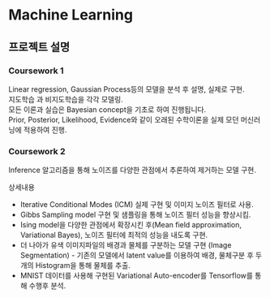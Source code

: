 # Machine Learning

## 프로젝트 설명

### Coursework 1
Linear regression, Gaussian Process등의 모델을 분석 후 설명, 실제로 구현.  
지도학습 과 비지도학습을 각각 모델링.  
모든 이론과 실습은 Bayesian concept을 기초로 하여 진행됩니다.  
Prior, Posterior, Likelihood, Evidence와 같이 오래된 수학이론을 실제 모던 머신러닝에 적용하여 진행.  

### Coursework 2
Inference 알고리즘을 통해 노이즈를 다양한 관점에서 추론하여 제거하는 모델 구현.  


상세내용
 * Iterative Conditional Modes (ICM) 실제 구현 및 이미지 노이즈 필터로 사용.
 * Gibbs Sampling model 구현 및 샘플링을 통해 노이즈 필터 성능을 향상시킴.
 * Ising model을 다양한 관점에서 확장시킨 후(Mean field approximation, Variational Bayes), 노이즈 필터에 최적의 성능을 내도록 구현.
 * 더 나아가 유색 이미지파일의 배경과 물체를 구분하는 모델 구현 (Image Segmentation) - 기존의 모델에서 latent value를 이용하여 배경, 물체구분 후 두개의 Histogram을 통해 물체를 추출.
 * MNIST 데이터를 사용해 구현된 Variational Auto-encoder를 Tensorflow를 통해 수행후 분석. 
